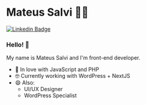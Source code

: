 # Mateus Salvi :man_technologist:

[![Linkedin Badge](https://img.shields.io/badge/-LinkedIn-blue?style=flat-square&logo=Linkedin&logoColor=white)](https://www.linkedin.com/in/salvimateus/)

### Hello! 👋

My name is Mateus Salvi and I'm front-end developer.

 - 💙 In love with JavaScript and PHP
 - 🤓 Currently working with WordPress + NextJS
 - 😄 Also:
   - UI/UX Designer
   - WordPress Specialist
